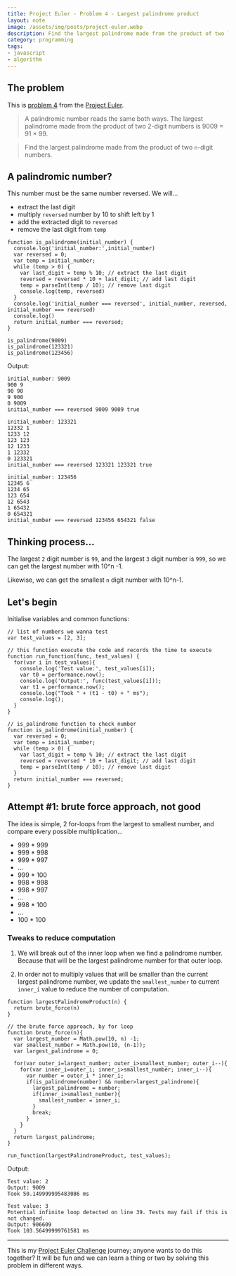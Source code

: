 ```yaml
---
title: Project Euler - Problem 4 - Largest palindrome product
layout: note
image: /assets/img/posts/project-euler.webp
description: Find the largest palindrome made from the product of two `n`-digit numbers.
category: programming
tags:
- javascript
- algorithm
---
```


## The problem
This is [problem 4](https://projecteuler.net/problem=4) from the [Project Euler](https://projecteuler.net/).

> A palindromic number reads the same both ways. The largest palindrome made from the product of two 2-digit numbers is 9009 = 91 × 99.

> Find the largest palindrome made from the product of two `n`-digit numbers.

## A palindromic number?

This number must be the same number reversed. We will...
- extract the last digit
- multiply `reversed` number by 10 to shift left by 1
- add the extracted digit to `reversed`
- remove the last digit from `temp`

```
function is_palindrome(initial_number) {
  console.log('initial_number:',initial_number)
  var reversed = 0;
  var temp = initial_number;
  while (temp > 0) {
    var last_digit = temp % 10; // extract the last digit
    reversed = reversed * 10 + last_digit; // add last digit
    temp = parseInt(temp / 10); // remove last digit
    console.log(temp, reversed)
  }
  console.log('initial_number === reversed', initial_number, reversed, initial_number === reversed)
  console.log()
  return initial_number === reversed;
}

is_palindrome(9009)
is_palindrome(123321)
is_palindrome(123456)
```

Output:
```
initial_number: 9009
900 9
90 90
9 900
0 9009
initial_number === reversed 9009 9009 true

initial_number: 123321
12332 1
1233 12
123 123
12 1233
1 12332
0 123321
initial_number === reversed 123321 123321 true

initial_number: 123456
12345 6
1234 65
123 654
12 6543
1 65432
0 654321
initial_number === reversed 123456 654321 false
```

## Thinking process...

The largest `2` digit number is `99`, and the largest `3` digit number is `999`, so we can get the largest number with 10^n -1.

Likewise, we can get the smallest `n` digit number with 10^n-1.

## Let's begin

Initialise variables and common functions:
```
// list of numbers we wanna test
var test_values = [2, 3];

// this function execute the code and records the time to execute
function run_function(func, test_values) {
  for(var i in test_values){
    console.log('Test value:', test_values[i]);
    var t0 = performance.now();
    console.log('Output:', func(test_values[i]));
    var t1 = performance.now();
    console.log("Took " + (t1 - t0) + " ms");
    console.log();
  }
}

// is_palindrome function to check number
function is_palindrome(initial_number) {
  var reversed = 0;
  var temp = initial_number;
  while (temp > 0) {
    var last_digit = temp % 10; // extract the last digit
    reversed = reversed * 10 + last_digit; // add last digit
    temp = parseInt(temp / 10); // remove last digit
  }
  return initial_number === reversed;
}
```

## Attempt #1: brute force approach, not good

The idea is simple, 2 for-loops from the largest to smallest number, and compare every possible multiplication...
- 999 * 999
- 999 * 998
- 999 * 997
- ...
- 999 * 100
- 998 * 998
- 998 * 997
- ...
- 998 * 100
- ...
- 100 * 100

### Tweaks to reduce computation

1. We will break out of the inner loop when we find a palindrome number. Because that will be the largest palindrome number for that outer loop.

2. In order not to multiply values that will be smaller than the current largest palindrome number, we update the `smallest_number` to current `inner_i` value to reduce the number of computation.

```
function largestPalindromeProduct(n) {
  return brute_force(n)
}

// the brute force approach, by for loop
function brute_force(n){
  var largest_number = Math.pow(10, n) -1;
  var smallest_number = Math.pow(10, (n-1));
  var largest_palindrome = 0;

  for(var outer_i=largest_number; outer_i>smallest_number; outer_i--){
    for(var inner_i=outer_i; inner_i>smallest_number; inner_i--){
      var number = outer_i * inner_i;
      if(is_palindrome(number) && number>largest_palindrome){
        largest_palindrome = number;
        if(inner_i>smallest_number){
          smallest_number = inner_i;
        }
        break;
      }
    }
  }
  return largest_palindrome;
}

run_function(largestPalindromeProduct, test_values);
```

Output:
```
Test value: 2
Output: 9009
Took 50.149999995483086 ms

Test value: 3
Potential infinite loop detected on line 39. Tests may fail if this is not changed.
Output: 906609
Took 103.56499999761581 ms
```

---

This is my [Project Euler Challenge](https://projecteuler.net/) journey; anyone wants to do this together? It will be fun and we can learn a thing or two by solving this problem in different ways.
